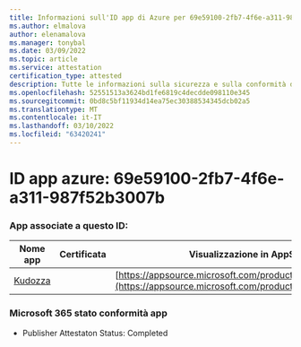 ```yaml
---
title: Informazioni sull'ID app di Azure per 69e59100-2fb7-4f6e-a311-987f52b3007b
ms.author: elmalova
author: elenamalova
ms.manager: tonybal
ms.date: 03/09/2022
ms.topic: article
ms.service: attestation
certification_type: attested
description: Tutte le informazioni sulla sicurezza e sulla conformità disponibili per 69e59100-2fb7-4f6e-a311-987f52b3007b.
ms.openlocfilehash: 52551513a3624bd1fe6819c4decdde098110e345
ms.sourcegitcommit: 0bd8c5bf11934d14ea75ec30388534345dcb02a5
ms.translationtype: MT
ms.contentlocale: it-IT
ms.lasthandoff: 03/10/2022
ms.locfileid: "63420241"
---
```

# <a name="azure-app-id-69e59100-2fb7-4f6e-a311-987f52b3007b"></a>ID app azure: 69e59100-2fb7-4f6e-a311-987f52b3007b


### <a name="apps-associated-with-this-id"></a>App associate a questo ID:
| **Nome app** | **Certificata** | **Visualizzazione in AppSource** |
|--------------|---------------|-----------------------|
| [Kudozza](https://docs.microsoft.com/microsoft-365-app-certification/forward/WA200002599) |  | [https://appsource.microsoft.com/product/office/WA200002599](https://appsource.microsoft.com/product/office/WA200002599) |

### <a name="microsoft-365-app-compliance-status"></a>Microsoft 365 stato conformità app
- Publisher Attestaton Status: Completed
